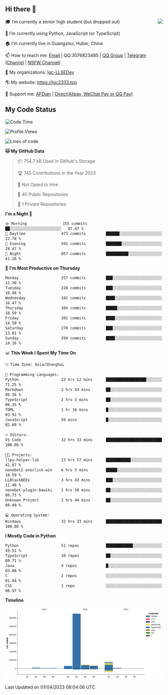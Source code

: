 ## Hi there 👋

<div width="50%">
<img align="right" src="https://readme.lgc2333.top/api?username=lgc2333&show_icons=true" />
</div>

🎓 I’m currently a senior high student (but dropped out)

📝 I’m currently using Python, JavaScript (or TypeScript)

<!-- 📒 I'm currently learning Java, Golang, C++, C# -->

🏠 I’m currently live in Guangshui, Hubei, China

📫 How to reach me: [Email](mailto:lgc2333@126.com) | QQ:3076823485 | [QQ Group](https://jq.qq.com/?_wv=1027&k=ktwOHdU2) | [Telegram](https://t.me/@lgc2333) ([Channel](https://t.me/stu2333_pd) | [NSFW Channel](https://t.me/stu_collection2))

🏢 My organizations: [lgc-LLSEDev](https://github.com/lgc-LLSEDev)

🌎 My website: <https://lgc2333.top>

🤝 Support me: [AFDian](https://afdian.net/@lgc2333) | [Direct(Alipay, WeChat Pay or QQ Pay)](https://github.com/lgc2333/ShigureBotMenu/blob/master/docs/imgs/sponsor.png)

## My Code Status

<!--START_SECTION:waka-->
![Code Time](http://img.shields.io/badge/Code%20Time-1%2C245%20hrs%2053%20mins-blue)

![Profile Views](http://img.shields.io/badge/Profile%20Views-3-blue)

![Lines of code](https://img.shields.io/badge/From%20Hello%20World%20I%27ve%20Written-839.6%20thousand%20lines%20of%20code-blue)

**🐱 My GitHub Data** 

> 📦 754.7 kB Used in GitHub's Storage 
 > 
> 🏆 745 Contributions in the Year 2023
 > 
> 🚫 Not Opted to Hire
 > 
> 📜 40 Public Repositories 
 > 
> 🔑 1 Private Repositories 
 > 
**I'm a Night 🦉** 

```text
🌞 Morning                155 commits         ██░░░░░░░░░░░░░░░░░░░░░░░   07.47 % 
🌆 Daytime                473 commits         ██████░░░░░░░░░░░░░░░░░░░   22.78 % 
🌃 Evening                591 commits         ███████░░░░░░░░░░░░░░░░░░   28.47 % 
🌙 Night                  857 commits         ██████████░░░░░░░░░░░░░░░   41.28 % 
```
📅 **I'm Most Productive on Thursday** 

```text
Monday                   257 commits         ███░░░░░░░░░░░░░░░░░░░░░░   12.38 % 
Tuesday                  228 commits         ███░░░░░░░░░░░░░░░░░░░░░░   10.98 % 
Wednesday                342 commits         ████░░░░░░░░░░░░░░░░░░░░░   16.47 % 
Thursday                 384 commits         █████░░░░░░░░░░░░░░░░░░░░   18.50 % 
Friday                   301 commits         ████░░░░░░░░░░░░░░░░░░░░░   14.50 % 
Saturday                 270 commits         ███░░░░░░░░░░░░░░░░░░░░░░   13.01 % 
Sunday                   294 commits         ████░░░░░░░░░░░░░░░░░░░░░   14.16 % 
```


📊 **This Week I Spent My Time On** 

```text
🕑︎ Time Zone: Asia/Shanghai

💬 Programming Languages: 
Python                   23 hrs 12 mins      ██████████████████░░░░░░░   71.25 % 
Markdown                 2 hrs 43 mins       ██░░░░░░░░░░░░░░░░░░░░░░░   08.36 % 
TypeScript               2 hrs 3 mins        ██░░░░░░░░░░░░░░░░░░░░░░░   06.35 % 
TOML                     1 hr 16 mins        █░░░░░░░░░░░░░░░░░░░░░░░░   03.92 % 
JavaScript               50 mins             █░░░░░░░░░░░░░░░░░░░░░░░░   02.60 % 

🔥 Editors: 
VS Code                  32 hrs 33 mins      █████████████████████████   100.00 % 

🐱‍💻 Projects: 
llpy-helper-lib          13 hrs 57 mins      ███████████░░░░░░░░░░░░░░   42.87 % 
nonebot2-oneclick-win    6 hrs 3 mins        █████░░░░░░░░░░░░░░░░░░░░   18.59 % 
LLBlackBEEx              3 hrs 43 mins       ███░░░░░░░░░░░░░░░░░░░░░░   11.46 % 
nonebot-plugin-bawiki    2 hrs 50 mins       ██░░░░░░░░░░░░░░░░░░░░░░░   08.73 % 
Unknown Project          2 hrs 44 mins       ██░░░░░░░░░░░░░░░░░░░░░░░   08.40 % 

💻 Operating System: 
Windows                  32 hrs 33 mins      █████████████████████████   100.00 % 
```

**I Mostly Code in Python** 

```text
Python                   51 repos            ████████████░░░░░░░░░░░░░   49.51 % 
TypeScript               10 repos            ██░░░░░░░░░░░░░░░░░░░░░░░   09.71 % 
Java                     4 repos             █░░░░░░░░░░░░░░░░░░░░░░░░   03.88 % 
C                        2 repos             ░░░░░░░░░░░░░░░░░░░░░░░░░   01.94 % 
CSS                      1 repo              ░░░░░░░░░░░░░░░░░░░░░░░░░   00.97 % 
```



**Timeline**

![Lines of Code chart](https://raw.githubusercontent.com/lgc2333/lgc2333/main/assets/bar_graph.png)


 Last Updated on 01/04/2023 08:04:06 UTC
<!--END_SECTION:waka-->
